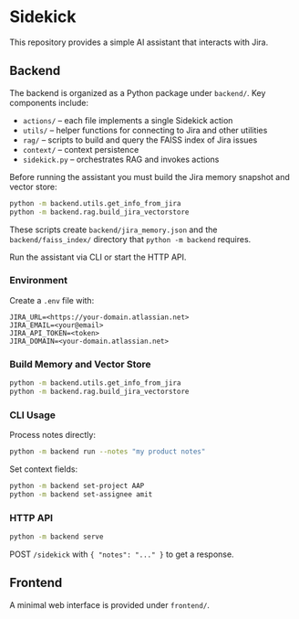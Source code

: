 # Sidekick

This repository provides a simple AI assistant that interacts with Jira.

## Backend

The backend is organized as a Python package under `backend/`. Key components include:

- `actions/` – each file implements a single Sidekick action
- `utils/` – helper functions for connecting to Jira and other utilities
- `rag/` – scripts to build and query the FAISS index of Jira issues
- `context/` – context persistence
- `sidekick.py` – orchestrates RAG and invokes actions



Before running the assistant you must build the Jira memory snapshot and vector store:

```bash
python -m backend.utils.get_info_from_jira
python -m backend.rag.build_jira_vectorstore
```

These scripts create `backend/jira_memory.json` and the `backend/faiss_index/` directory that `python -m backend` requires.


Run the assistant via CLI or start the HTTP API.

### Environment

Create a `.env` file with:

```
JIRA_URL=<https://your-domain.atlassian.net>
JIRA_EMAIL=<your@email>
JIRA_API_TOKEN=<token>
JIRA_DOMAIN=<your-domain.atlassian.net>
```

### Build Memory and Vector Store

```bash
python -m backend.utils.get_info_from_jira
python -m backend.rag.build_jira_vectorstore
```

### CLI Usage

Process notes directly:

```bash
python -m backend run --notes "my product notes"
```

Set context fields:

```bash
python -m backend set-project AAP
python -m backend set-assignee amit
```

### HTTP API

```bash
python -m backend serve
```

POST `/sidekick` with `{ "notes": "..." }` to get a response.

## Frontend

A minimal web interface is provided under `frontend/`.
